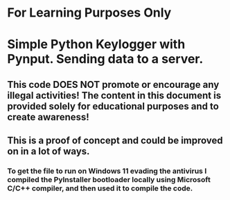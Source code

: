 # For Learning Purposes Only

# Simple Python Keylogger with Pynput. Sending data to a server.

## This code DOES NOT promote or encourage any illegal activities! The content in this document is provided solely for educational purposes and to create awareness!

## This is a proof of concept and could be improved on in a lot of ways.

### To get the file to run on Windows 11 evading the antivirus I compiled the PyInstaller bootloader locally using Microsoft C/C++ compiler, and then used it to compile the code.
